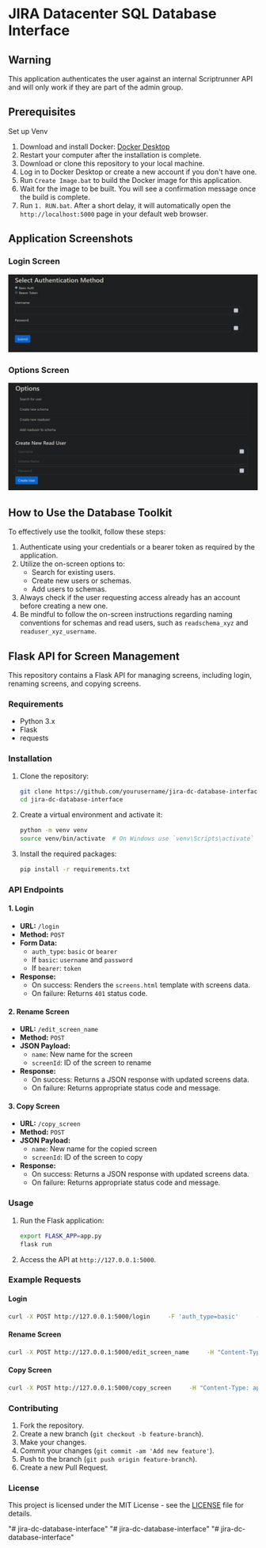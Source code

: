 
# JIRA Datacenter SQL Database Interface

## Warning
This application authenticates the user against an internal Scriptrunner API and will only work if they are part of the admin group. 

## Prerequisites
Set up Venv

1. Download and install Docker:
   [Docker Desktop](https://www.docker.com/products/docker-desktop/)
2. Restart your computer after the installation is complete.
3. Download or clone this repository to your local machine.
4. Log in to Docker Desktop or create a new account if you don't have one.
5. Run `Create Image.bat` to build the Docker image for this application.
6. Wait for the image to be built. You will see a confirmation message once the build is complete.
7. Run `1. RUN.bat`. After a short delay, it will automatically open the `http://localhost:5000` page in your default web browser.

## Application Screenshots

### Login Screen
![Login Screen](imgref/image1.png)

### Options Screen
![Options Screen](imgref/image2.png)

## How to Use the Database Toolkit
To effectively use the toolkit, follow these steps:

1. Authenticate using your credentials or a bearer token as required by the application.
2. Utilize the on-screen options to:
   - Search for existing users.
   - Create new users or schemas.
   - Add users to schemas.
3. Always check if the user requesting access already has an account before creating a new one.
4. Be mindful to follow the on-screen instructions regarding naming conventions for schemas and read users, such as `readschema_xyz` and `readuser_xyz_username`.

## Flask API for Screen Management

This repository contains a Flask API for managing screens, including login, renaming screens, and copying screens.

### Requirements

- Python 3.x
- Flask
- requests

### Installation

1. Clone the repository:
    ```sh
    git clone https://github.com/yourusername/jira-dc-database-interface.git
    cd jira-dc-database-interface
    ```

2. Create a virtual environment and activate it:
    ```sh
    python -m venv venv
    source venv/bin/activate  # On Windows use `venv\Scripts\activate`
    ```

3. Install the required packages:
    ```sh
    pip install -r requirements.txt
    ```

### API Endpoints

#### 1. Login

- **URL:** `/login`
- **Method:** `POST`
- **Form Data:**
    - `auth_type`: `basic` or `bearer`
    - If `basic`: `username` and `password`
    - If `bearer`: `token`
- **Response:**
    - On success: Renders the `screens.html` template with screens data.
    - On failure: Returns `401` status code.

#### 2. Rename Screen

- **URL:** `/edit_screen_name`
- **Method:** `POST`
- **JSON Payload:**
    - `name`: New name for the screen
    - `screenId`: ID of the screen to rename
- **Response:**
    - On success: Returns a JSON response with updated screens data.
    - On failure: Returns appropriate status code and message.

#### 3. Copy Screen

- **URL:** `/copy_screen`
- **Method:** `POST`
- **JSON Payload:**
    - `name`: New name for the copied screen
    - `screenId`: ID of the screen to copy
- **Response:**
    - On success: Returns a JSON response with updated screens data.
    - On failure: Returns appropriate status code and message.

### Usage

1. Run the Flask application:
    ```sh
    export FLASK_APP=app.py
    flask run
    ```

2. Access the API at `http://127.0.0.1:5000`.

### Example Requests

#### Login

```sh
curl -X POST http://127.0.0.1:5000/login     -F 'auth_type=basic'     -F 'username=yourusername'     -F 'password=yourpassword'
```

#### Rename Screen

```sh
curl -X POST http://127.0.0.1:5000/edit_screen_name     -H "Content-Type: application/json"     -d '{"name": "New Screen Name", "screenId": "12345"}'
```

#### Copy Screen

```sh
curl -X POST http://127.0.0.1:5000/copy_screen     -H "Content-Type: application/json"     -d '{"name": "Copied Screen Name", "screenId": "12345"}'
```

### Contributing

1. Fork the repository.
2. Create a new branch (`git checkout -b feature-branch`).
3. Make your changes.
4. Commit your changes (`git commit -am 'Add new feature'`).
5. Push to the branch (`git push origin feature-branch`).
6. Create a new Pull Request.

### License

This project is licensed under the MIT License - see the [LICENSE](LICENSE) file for details.

"# jira-dc-database-interface" 
"# jira-dc-database-interface" 
"# jira-dc-database-interface" 
